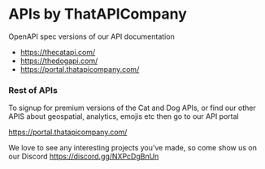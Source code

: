 # APIs by ThatAPICompany
OpenAPI spec versions of our API documentation


- https://thecatapi.com/
- https://thedogapi.com/
- https://portal.thatapicompany.com/

### Rest of APIs

To signup for premium versions of the Cat and Dog APIs, or find our other APIS about geospatial, analytics, emojis etc then go to our API portal

https://portal.thatapicompany.com/

We love to see any interesting projects you've made, so come show us on our Discord https://discord.gg/NXPcDgBnUn